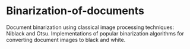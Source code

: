 # Binarization-of-documents
Document binarization using classical image processing techniques: Niblack and Otsu.  Implementations of popular binarization algorithms for converting document images to black and white.
